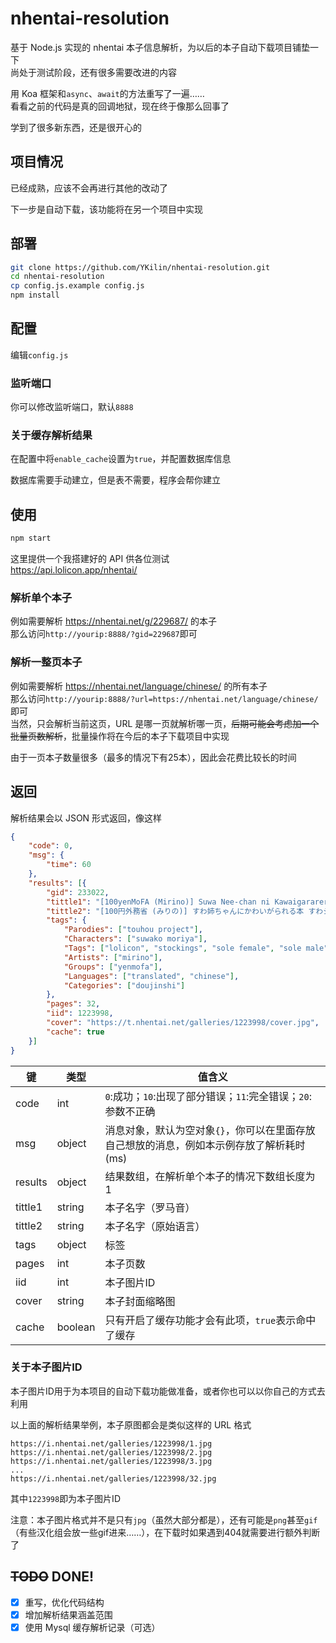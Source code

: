 # nhentai-resolution
基于 Node.js 实现的 nhentai 本子信息解析，为以后的本子自动下载项目铺垫一下  
尚处于测试阶段，还有很多需要改进的内容  

用 Koa 框架和`async`、`await`的方法重写了一遍……  
看看之前的代码是真的回调地狱，现在终于像那么回事了  

学到了很多新东西，还是很开心的

## 项目情况
已经成熟，应该不会再进行其他的改动了

下一步是自动下载，该功能将在另一个项目中实现

## 部署
```bash
git clone https://github.com/YKilin/nhentai-resolution.git
cd nhentai-resolution
cp config.js.example config.js
npm install
```

## 配置
编辑`config.js`

### 监听端口
你可以修改监听端口，默认`8888`

### 关于缓存解析结果
在配置中将`enable_cache`设置为`true`，并配置数据库信息

数据库需要手动建立，但是表不需要，程序会帮你建立

## 使用
```bash
npm start
```

这里提供一个我搭建好的 API 供各位测试  
https://api.lolicon.app/nhentai/

### 解析单个本子
例如需要解析 https://nhentai.net/g/229687/ 的本子  
那么访问`http://yourip:8888/?gid=229687`即可

### 解析一整页本子
例如需要解析 https://nhentai.net/language/chinese/ 的所有本子  
那么访问`http://yourip:8888/?url=https://nhentai.net/language/chinese/`即可  
当然，只会解析当前这页，URL 是哪一页就解析哪一页，~~后期可能会考虑加一个批量页数解析~~，批量操作将在今后的本子下载项目中实现

由于一页本子数量很多（最多的情况下有25本），因此会花费比较长的时间

## 返回
解析结果会以 JSON 形式返回，像这样
```json
{
	"code": 0,
	"msg": {
		"time": 60
	},
	"results": [{
		"gid": 233022,
		"tittle1": "[100yenMoFA (Mirino)] Suwa Nee-chan ni Kawaigarareru Hon Suwa Shota Bangaihen 11 (Touhou Project) [Chinese] [CE家族社] [Digital]",
		"tittle2": "[100円外務省 (みりの)] すわ姉ちゃんにかわいがられる本 すわショタ番外編11 (東方Project) [中国翻訳] [DL版]",
		"tags": {
			"Parodies": ["touhou project"],
			"Characters": ["suwako moriya"],
			"Tags": ["lolicon", "stockings", "sole female", "sole male", "shotacon", "multiwork series"],
			"Artists": ["mirino"],
			"Groups": ["yenmofa"],
			"Languages": ["translated", "chinese"],
			"Categories": ["doujinshi"]
		},
		"pages": 32,
		"iid": 1223998,
		"cover": "https://t.nhentai.net/galleries/1223998/cover.jpg",
		"cache": true
	}]
}
```
 
| 键        | 类型      | 值含义                                                                                   |
| --------- | --------- | ---------------------------------------------------------------------------------------- |
| code      | int       | `0`:成功；`10`:出现了部分错误；`11`:完全错误；`20`:参数不正确                            |
| msg       | object    | 消息对象，默认为空对象`{}`，你可以在里面存放自己想放的消息，例如本示例存放了解析耗时(ms) |
| results   | object    | 结果数组，在解析单个本子的情况下数组长度为1                                              |
| tittle1   | string    | 本子名字（罗马音）                                                                       |
| tittle2   | string    | 本子名字（原始语言）                                                                     |
| tags      | object    | 标签                                                                                     |
| pages     | int       | 本子页数                                                                                 |
| iid       | int       | 本子图片ID                                                                               |
| cover     | string    | 本子封面缩略图                                                                           |
| cache     | boolean   | 只有开启了缓存功能才会有此项，`true`表示命中了缓存                                       |

### 关于本子图片ID
本子图片ID用于为本项目的自动下载功能做准备，或者你也可以以你自己的方式去利用

以上面的解析结果举例，本子原图都会是类似这样的 URL 格式
```
https://i.nhentai.net/galleries/1223998/1.jpg
https://i.nhentai.net/galleries/1223998/2.jpg
https://i.nhentai.net/galleries/1223998/3.jpg
...
https://i.nhentai.net/galleries/1223998/32.jpg
```
其中`1223998`即为本子图片ID

注意：本子图片格式并不是只有`jpg`（虽然大部分都是），还有可能是`png`甚至`gif`（有些汉化组会放一些gif进来……），在下载时如果遇到404就需要进行额外判断了

## ~~TODO~~ DONE!
- [x] 重写，优化代码结构
- [x] 增加解析结果涵盖范围
- [x] 使用 Mysql 缓存解析记录（可选）
